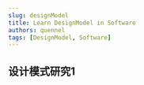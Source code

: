 ```yaml
---
slug: designModel 
title: Learn DesignModel in Software
authors: quennel
tags: [DesignModel, Software]
---
```


## 设计模式研究1
